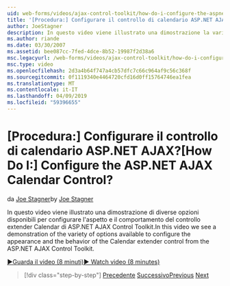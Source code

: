 ```yaml
---
uid: web-forms/videos/ajax-control-toolkit/how-do-i-configure-the-aspnet-ajax-calendar-control
title: '[Procedura:] Configurare il controllo di calendario ASP.NET AJAX? | Microsoft Docs'
author: JoeStagner
description: In questo video viene illustrato una dimostrazione la varietà di opzioni disponibili per configurare l'aspetto e il comportamento del controllo extender Calendar da t...
ms.author: riande
ms.date: 03/30/2007
ms.assetid: bee087cc-7fed-4dce-8b52-19987f2d38a6
msc.legacyurl: /web-forms/videos/ajax-control-toolkit/how-do-i-configure-the-aspnet-ajax-calendar-control
msc.type: video
ms.openlocfilehash: 2d3a4b64f747a4cb57dfc7c66c964af9c56c368f
ms.sourcegitcommit: 0f1119340e4464720cfd16d0ff15764746ea1fea
ms.translationtype: MT
ms.contentlocale: it-IT
ms.lasthandoff: 04/09/2019
ms.locfileid: "59396655"
---
```

# <a name="how-do-i-configure-the-aspnet-ajax-calendar-control"></a><span data-ttu-id="29ba4-104">[Procedura:] Configurare il controllo di calendario ASP.NET AJAX?</span><span class="sxs-lookup"><span data-stu-id="29ba4-104">[How Do I:] Configure the ASP.NET AJAX Calendar Control?</span></span>

<span data-ttu-id="29ba4-105">da [Joe Stagner](https://github.com/JoeStagner)</span><span class="sxs-lookup"><span data-stu-id="29ba4-105">by [Joe Stagner](https://github.com/JoeStagner)</span></span>

<span data-ttu-id="29ba4-106">In questo video viene illustrato una dimostrazione di diverse opzioni disponibili per configurare l'aspetto e il comportamento del controllo extender Calendar di ASP.NET AJAX Control Toolkit.</span><span class="sxs-lookup"><span data-stu-id="29ba4-106">In this video we see a demonstration of the variety of options available to configure the appearance and the behavior of the Calendar extender control from the ASP.NET AJAX Control Toolkit.</span></span>

[<span data-ttu-id="29ba4-107">&#9654;Guarda il video (8 minuti)</span><span class="sxs-lookup"><span data-stu-id="29ba4-107">&#9654; Watch video (8 minutes)</span></span>](https://channel9.msdn.com/Blogs/ASP-NET-Site-Videos/how-do-i-configure-the-aspnet-ajax-calendar-control)

> [!div class="step-by-step"]
> <span data-ttu-id="29ba4-108">[Precedente](how-do-i-use-the-aspnet-ajax-autocomplete-control.md)
> [Successivo](how-do-i-use-the-aspnet-ajax-dropdown-control.md)</span><span class="sxs-lookup"><span data-stu-id="29ba4-108">[Previous](how-do-i-use-the-aspnet-ajax-autocomplete-control.md)
[Next](how-do-i-use-the-aspnet-ajax-dropdown-control.md)</span></span>

